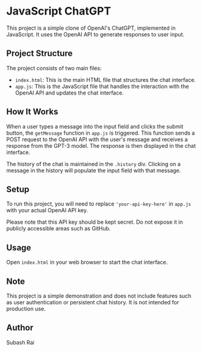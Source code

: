 # JavaScript ChatGPT 

This project is a simple clone of OpenAI's ChatGPT, implemented in JavaScript. It uses the OpenAI API to generate responses to user input.

## Project Structure

The project consists of two main files:

- `index.html`: This is the main HTML file that structures the chat interface.
- `app.js`: This is the JavaScript file that handles the interaction with the OpenAI API and updates the chat interface.

## How It Works

When a user types a message into the input field and clicks the submit button, the `getMessage` function in `app.js` is triggered. This function sends a POST request to the OpenAI API with the user's message and receives a response from the GPT-3 model. The response is then displayed in the chat interface.

The history of the chat is maintained in the `.history` div. Clicking on a message in the history will populate the input field with that message.

## Setup

To run this project, you will need to replace `'your-api-key-here'` in `app.js` with your actual OpenAI API key.

Please note that this API key should be kept secret. Do not expose it in publicly accessible areas such as GitHub.

## Usage

Open `index.html` in your web browser to start the chat interface.

## Note

This project is a simple demonstration and does not include features such as user authentication or persistent chat history. It is not intended for production use.

## Author

Subash Rai
